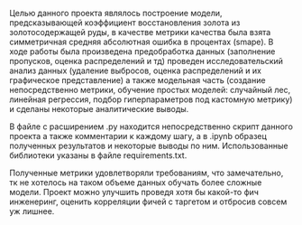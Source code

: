 Целью данного проекта являлось построение модели, предсказывающей коэффициент восстановления золота из золотосодержащей руды, в качестве метрики качества былa взятa cимметричная средняя абсолютная ошибка в процентах (smape). В ходе работы была произведена предобработка данных (заполнение пропусков, оценка распределений и тд)  проведен исследовательский анализ данных (удаление выбросов, оценка распределений и их графическое представление) а также модельная часть (создание непосредственно метрики, обучение простых моделей: случайный лес, линейная регрессия, подбор гиперпараметров под кастомную метрику) и сделаны некоторые аналитические выводы. 

В файле с расширением .py находится непосредственно скрипт данного проекта а также комментарии к каждому шагу, а в .ipynb образец полученных результатов и некоторые выводы по ним. Использованные библиотеки указаны в файле requirements.txt.

Полученные метрики удовлетворяли требованиям, что замечательно, тк не хотелось на таком объеме данных обучать более сложные модели. Проект можно улучшить проведя хотя бы какой-то фич инженеринг, оценить корреляции фичей с таргетом и отбросив совсем уж лишнее.
